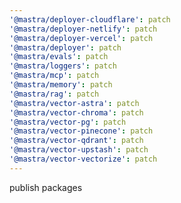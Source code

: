 ```yaml
---
'@mastra/deployer-cloudflare': patch
'@mastra/deployer-netlify': patch
'@mastra/deployer-vercel': patch
'@mastra/deployer': patch
'@mastra/evals': patch
'@mastra/loggers': patch
'@mastra/mcp': patch
'@mastra/memory': patch
'@mastra/rag': patch
'@mastra/vector-astra': patch
'@mastra/vector-chroma': patch
'@mastra/vector-pg': patch
'@mastra/vector-pinecone': patch
'@mastra/vector-qdrant': patch
'@mastra/vector-upstash': patch
'@mastra/vector-vectorize': patch
---
```


publish packages
